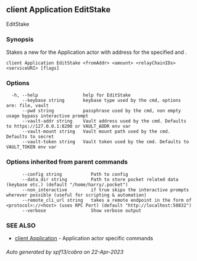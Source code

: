 ## client Application EditStake

EditStake <fromAddr> <amount> <relayChainIDs> <serviceURI>

### Synopsis

Stakes a new <amount> for the Application actor with address <fromAddr> for the specified <relayChainIDs> and <serviceURI>.

```
client Application EditStake <fromAddr> <amount> <relayChainIDs> <serviceURI> [flags]
```

### Options

```
  -h, --help                 help for EditStake
      --keybase string       keybase type used by the cmd, options are: file, vault
      --pwd string           passphrase used by the cmd, non empty usage bypass interactive prompt
      --vault-addr string    Vault address used by the cmd. Defaults to https://127.0.0.1:8200 or VAULT_ADDR env var
      --vault-mount string   Vault mount path used by the cmd. Defaults to secret
      --vault-token string   Vault token used by the cmd. Defaults to VAULT_TOKEN env var
```

### Options inherited from parent commands

```
      --config string           Path to config
      --data_dir string         Path to store pocket related data (keybase etc.) (default "/home/harry/.pocket")
      --non_interactive         if true skips the interactive prompts wherever possible (useful for scripting & automation)
      --remote_cli_url string   takes a remote endpoint in the form of <protocol>://<host> (uses RPC Port) (default "http://localhost:50832")
      --verbose                 Show verbose output
```

### SEE ALSO

* [client Application](client_Application.md)	 - Application actor specific commands

###### Auto generated by spf13/cobra on 22-Apr-2023
